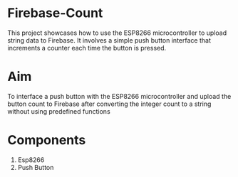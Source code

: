 # Firebase-Count
This project showcases how to use the ESP8266 microcontroller to upload string data to Firebase. It involves a simple push button interface that increments a counter each time the button is pressed.
# Aim
To interface a push button with the ESP8266 microcontroller and upload the button count to Firebase after converting the integer count to a string without using predefined functions
# Components
1. Esp8266
2. Push Button

